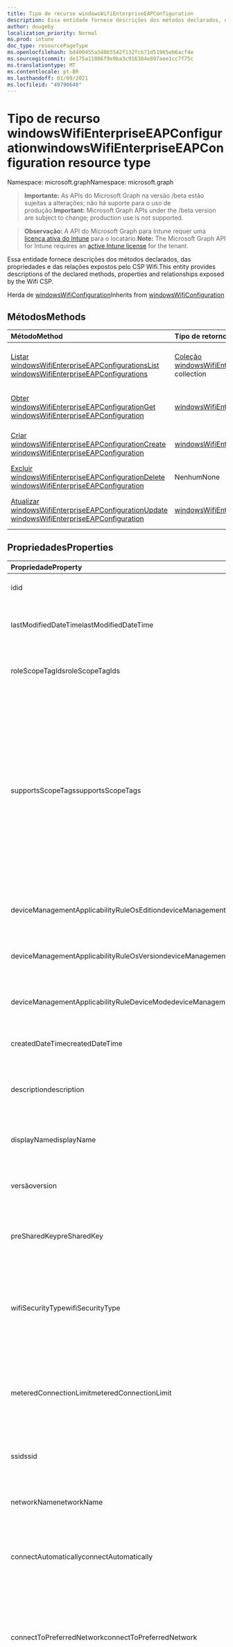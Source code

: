 ```yaml
---
title: Tipo de recurso windowsWifiEnterpriseEAPConfiguration
description: Essa entidade fornece descrições dos métodos declarados, das propriedades e das relações expostos pelo CSP Wifi.
author: dougeby
localization_priority: Normal
ms.prod: intune
doc_type: resourcePageType
ms.openlocfilehash: bd400455a340b5542f132fc671d51965eb6acf4e
ms.sourcegitcommit: de175a11806f9e9ba3c916384e897aee1cc7f75c
ms.translationtype: MT
ms.contentlocale: pt-BR
ms.lasthandoff: 01/09/2021
ms.locfileid: "49790640"
---
```

# <a name="windowswifienterpriseeapconfiguration-resource-type"></a><span data-ttu-id="dc4ca-103">Tipo de recurso windowsWifiEnterpriseEAPConfiguration</span><span class="sxs-lookup"><span data-stu-id="dc4ca-103">windowsWifiEnterpriseEAPConfiguration resource type</span></span>

<span data-ttu-id="dc4ca-104">Namespace: microsoft.graph</span><span class="sxs-lookup"><span data-stu-id="dc4ca-104">Namespace: microsoft.graph</span></span>

> <span data-ttu-id="dc4ca-105">**Importante:** As APIs do Microsoft Graph na versão /beta estão sujeitas a alterações; não há suporte para o uso de produção.</span><span class="sxs-lookup"><span data-stu-id="dc4ca-105">**Important:** Microsoft Graph APIs under the /beta version are subject to change; production use is not supported.</span></span>

> <span data-ttu-id="dc4ca-106">**Observação:** A API do Microsoft Graph para Intune requer uma [licença ativa do Intune](https://go.microsoft.com/fwlink/?linkid=839381) para o locatário.</span><span class="sxs-lookup"><span data-stu-id="dc4ca-106">**Note:** The Microsoft Graph API for Intune requires an [active Intune license](https://go.microsoft.com/fwlink/?linkid=839381) for the tenant.</span></span>

<span data-ttu-id="dc4ca-107">Essa entidade fornece descrições dos métodos declarados, das propriedades e das relações expostos pelo CSP Wifi.</span><span class="sxs-lookup"><span data-stu-id="dc4ca-107">This entity provides descriptions of the declared methods, properties and relationships exposed by the Wifi CSP.</span></span>


<span data-ttu-id="dc4ca-108">Herda de [windowsWifiConfiguration](../resources/intune-deviceconfig-windowswificonfiguration.md)</span><span class="sxs-lookup"><span data-stu-id="dc4ca-108">Inherits from [windowsWifiConfiguration](../resources/intune-deviceconfig-windowswificonfiguration.md)</span></span>

## <a name="methods"></a><span data-ttu-id="dc4ca-109">Métodos</span><span class="sxs-lookup"><span data-stu-id="dc4ca-109">Methods</span></span>
|<span data-ttu-id="dc4ca-110">Método</span><span class="sxs-lookup"><span data-stu-id="dc4ca-110">Method</span></span>|<span data-ttu-id="dc4ca-111">Tipo de retorno</span><span class="sxs-lookup"><span data-stu-id="dc4ca-111">Return Type</span></span>|<span data-ttu-id="dc4ca-112">Descrição</span><span class="sxs-lookup"><span data-stu-id="dc4ca-112">Description</span></span>|
|:---|:---|:---|
|[<span data-ttu-id="dc4ca-113">Listar windowsWifiEnterpriseEAPConfigurations</span><span class="sxs-lookup"><span data-stu-id="dc4ca-113">List windowsWifiEnterpriseEAPConfigurations</span></span>](../api/intune-deviceconfig-windowswifienterpriseeapconfiguration-list.md)|<span data-ttu-id="dc4ca-114">[Coleção windowsWifiEnterpriseEAPConfiguration](../resources/intune-deviceconfig-windowswifienterpriseeapconfiguration.md)</span><span class="sxs-lookup"><span data-stu-id="dc4ca-114">[windowsWifiEnterpriseEAPConfiguration](../resources/intune-deviceconfig-windowswifienterpriseeapconfiguration.md) collection</span></span>|<span data-ttu-id="dc4ca-115">Listar propriedades e relações dos [objetos windowsWifiEnterpriseEAPConfiguration.](../resources/intune-deviceconfig-windowswifienterpriseeapconfiguration.md)</span><span class="sxs-lookup"><span data-stu-id="dc4ca-115">List properties and relationships of the [windowsWifiEnterpriseEAPConfiguration](../resources/intune-deviceconfig-windowswifienterpriseeapconfiguration.md) objects.</span></span>|
|[<span data-ttu-id="dc4ca-116">Obter windowsWifiEnterpriseEAPConfiguration</span><span class="sxs-lookup"><span data-stu-id="dc4ca-116">Get windowsWifiEnterpriseEAPConfiguration</span></span>](../api/intune-deviceconfig-windowswifienterpriseeapconfiguration-get.md)|[<span data-ttu-id="dc4ca-117">windowsWifiEnterpriseEAPConfiguration</span><span class="sxs-lookup"><span data-stu-id="dc4ca-117">windowsWifiEnterpriseEAPConfiguration</span></span>](../resources/intune-deviceconfig-windowswifienterpriseeapconfiguration.md)|<span data-ttu-id="dc4ca-118">Leia as propriedades e as relações do [objeto windowsWifiEnterpriseEAPConfiguration.](../resources/intune-deviceconfig-windowswifienterpriseeapconfiguration.md)</span><span class="sxs-lookup"><span data-stu-id="dc4ca-118">Read properties and relationships of the [windowsWifiEnterpriseEAPConfiguration](../resources/intune-deviceconfig-windowswifienterpriseeapconfiguration.md) object.</span></span>|
|[<span data-ttu-id="dc4ca-119">Criar windowsWifiEnterpriseEAPConfiguration</span><span class="sxs-lookup"><span data-stu-id="dc4ca-119">Create windowsWifiEnterpriseEAPConfiguration</span></span>](../api/intune-deviceconfig-windowswifienterpriseeapconfiguration-create.md)|[<span data-ttu-id="dc4ca-120">windowsWifiEnterpriseEAPConfiguration</span><span class="sxs-lookup"><span data-stu-id="dc4ca-120">windowsWifiEnterpriseEAPConfiguration</span></span>](../resources/intune-deviceconfig-windowswifienterpriseeapconfiguration.md)|<span data-ttu-id="dc4ca-121">Crie um novo [objeto windowsWifiEnterpriseEAPConfiguration.](../resources/intune-deviceconfig-windowswifienterpriseeapconfiguration.md)</span><span class="sxs-lookup"><span data-stu-id="dc4ca-121">Create a new [windowsWifiEnterpriseEAPConfiguration](../resources/intune-deviceconfig-windowswifienterpriseeapconfiguration.md) object.</span></span>|
|[<span data-ttu-id="dc4ca-122">Excluir windowsWifiEnterpriseEAPConfiguration</span><span class="sxs-lookup"><span data-stu-id="dc4ca-122">Delete windowsWifiEnterpriseEAPConfiguration</span></span>](../api/intune-deviceconfig-windowswifienterpriseeapconfiguration-delete.md)|<span data-ttu-id="dc4ca-123">Nenhum</span><span class="sxs-lookup"><span data-stu-id="dc4ca-123">None</span></span>|<span data-ttu-id="dc4ca-124">Exclui [windowsWifiEnterpriseEAPConfiguration](../resources/intune-deviceconfig-windowswifienterpriseeapconfiguration.md).</span><span class="sxs-lookup"><span data-stu-id="dc4ca-124">Deletes a [windowsWifiEnterpriseEAPConfiguration](../resources/intune-deviceconfig-windowswifienterpriseeapconfiguration.md).</span></span>|
|[<span data-ttu-id="dc4ca-125">Atualizar windowsWifiEnterpriseEAPConfiguration</span><span class="sxs-lookup"><span data-stu-id="dc4ca-125">Update windowsWifiEnterpriseEAPConfiguration</span></span>](../api/intune-deviceconfig-windowswifienterpriseeapconfiguration-update.md)|[<span data-ttu-id="dc4ca-126">windowsWifiEnterpriseEAPConfiguration</span><span class="sxs-lookup"><span data-stu-id="dc4ca-126">windowsWifiEnterpriseEAPConfiguration</span></span>](../resources/intune-deviceconfig-windowswifienterpriseeapconfiguration.md)|<span data-ttu-id="dc4ca-127">Atualizar as propriedades de um [objeto windowsWifiEnterpriseEAPConfiguration.](../resources/intune-deviceconfig-windowswifienterpriseeapconfiguration.md)</span><span class="sxs-lookup"><span data-stu-id="dc4ca-127">Update the properties of a [windowsWifiEnterpriseEAPConfiguration](../resources/intune-deviceconfig-windowswifienterpriseeapconfiguration.md) object.</span></span>|

## <a name="properties"></a><span data-ttu-id="dc4ca-128">Propriedades</span><span class="sxs-lookup"><span data-stu-id="dc4ca-128">Properties</span></span>
|<span data-ttu-id="dc4ca-129">Propriedade</span><span class="sxs-lookup"><span data-stu-id="dc4ca-129">Property</span></span>|<span data-ttu-id="dc4ca-130">Tipo</span><span class="sxs-lookup"><span data-stu-id="dc4ca-130">Type</span></span>|<span data-ttu-id="dc4ca-131">Descrição</span><span class="sxs-lookup"><span data-stu-id="dc4ca-131">Description</span></span>|
|:---|:---|:---|
|<span data-ttu-id="dc4ca-132">id</span><span class="sxs-lookup"><span data-stu-id="dc4ca-132">id</span></span>|<span data-ttu-id="dc4ca-133">Cadeia de caracteres</span><span class="sxs-lookup"><span data-stu-id="dc4ca-133">String</span></span>|<span data-ttu-id="dc4ca-134">Chave da entidade.</span><span class="sxs-lookup"><span data-stu-id="dc4ca-134">Key of the entity.</span></span> <span data-ttu-id="dc4ca-135">Herdada de [deviceConfiguration](../resources/intune-shared-deviceconfiguration.md)</span><span class="sxs-lookup"><span data-stu-id="dc4ca-135">Inherited from [deviceConfiguration](../resources/intune-shared-deviceconfiguration.md)</span></span>|
|<span data-ttu-id="dc4ca-136">lastModifiedDateTime</span><span class="sxs-lookup"><span data-stu-id="dc4ca-136">lastModifiedDateTime</span></span>|<span data-ttu-id="dc4ca-137">DateTimeOffset</span><span class="sxs-lookup"><span data-stu-id="dc4ca-137">DateTimeOffset</span></span>|<span data-ttu-id="dc4ca-138">DateTime da última modificação do objeto.</span><span class="sxs-lookup"><span data-stu-id="dc4ca-138">DateTime the object was last modified.</span></span> <span data-ttu-id="dc4ca-139">Herdada de [deviceConfiguration](../resources/intune-shared-deviceconfiguration.md)</span><span class="sxs-lookup"><span data-stu-id="dc4ca-139">Inherited from [deviceConfiguration](../resources/intune-shared-deviceconfiguration.md)</span></span>|
|<span data-ttu-id="dc4ca-140">roleScopeTagIds</span><span class="sxs-lookup"><span data-stu-id="dc4ca-140">roleScopeTagIds</span></span>|<span data-ttu-id="dc4ca-141">Conjunto de cadeias de caracteres</span><span class="sxs-lookup"><span data-stu-id="dc4ca-141">String collection</span></span>|<span data-ttu-id="dc4ca-142">Lista de Marcas de Escopo para esta instância de Entidade.</span><span class="sxs-lookup"><span data-stu-id="dc4ca-142">List of Scope Tags for this Entity instance.</span></span> <span data-ttu-id="dc4ca-143">Herdada de [deviceConfiguration](../resources/intune-shared-deviceconfiguration.md)</span><span class="sxs-lookup"><span data-stu-id="dc4ca-143">Inherited from [deviceConfiguration](../resources/intune-shared-deviceconfiguration.md)</span></span>|
|<span data-ttu-id="dc4ca-144">supportsScopeTags</span><span class="sxs-lookup"><span data-stu-id="dc4ca-144">supportsScopeTags</span></span>|<span data-ttu-id="dc4ca-145">Boolean</span><span class="sxs-lookup"><span data-stu-id="dc4ca-145">Boolean</span></span>|<span data-ttu-id="dc4ca-146">Indica se a Configuração de Dispositivo subjacente dá suporte ou não à atribuição de marcas de escopo.</span><span class="sxs-lookup"><span data-stu-id="dc4ca-146">Indicates whether or not the underlying Device Configuration supports the assignment of scope tags.</span></span> <span data-ttu-id="dc4ca-147">A atribuição à propriedade ScopeTags não é permitida quando esse valor é falso e as entidades não estarão visíveis aos usuários com escopo.</span><span class="sxs-lookup"><span data-stu-id="dc4ca-147">Assigning to the ScopeTags property is not allowed when this value is false and entities will not be visible to scoped users.</span></span> <span data-ttu-id="dc4ca-148">Isso ocorre para políticas herdadas criadas no Silverlight e pode ser resolvida excluindo e recriando a política no Portal do Azure.</span><span class="sxs-lookup"><span data-stu-id="dc4ca-148">This occurs for Legacy policies created in Silverlight and can be resolved by deleting and recreating the policy in the Azure Portal.</span></span> <span data-ttu-id="dc4ca-149">Essa propriedade é somente leitura.</span><span class="sxs-lookup"><span data-stu-id="dc4ca-149">This property is read-only.</span></span> <span data-ttu-id="dc4ca-150">Herdada de [deviceConfiguration](../resources/intune-shared-deviceconfiguration.md)</span><span class="sxs-lookup"><span data-stu-id="dc4ca-150">Inherited from [deviceConfiguration](../resources/intune-shared-deviceconfiguration.md)</span></span>|
|<span data-ttu-id="dc4ca-151">deviceManagementApplicabilityRuleOsEdition</span><span class="sxs-lookup"><span data-stu-id="dc4ca-151">deviceManagementApplicabilityRuleOsEdition</span></span>|[<span data-ttu-id="dc4ca-152">deviceManagementApplicabilityRuleOsEdition</span><span class="sxs-lookup"><span data-stu-id="dc4ca-152">deviceManagementApplicabilityRuleOsEdition</span></span>](../resources/intune-deviceconfig-devicemanagementapplicabilityruleosedition.md)|<span data-ttu-id="dc4ca-153">A aplicabilidade da edição do sistema operacional para esta Política.</span><span class="sxs-lookup"><span data-stu-id="dc4ca-153">The OS edition applicability for this Policy.</span></span> <span data-ttu-id="dc4ca-154">Herdada de [deviceConfiguration](../resources/intune-shared-deviceconfiguration.md)</span><span class="sxs-lookup"><span data-stu-id="dc4ca-154">Inherited from [deviceConfiguration](../resources/intune-shared-deviceconfiguration.md)</span></span>|
|<span data-ttu-id="dc4ca-155">deviceManagementApplicabilityRuleOsVersion</span><span class="sxs-lookup"><span data-stu-id="dc4ca-155">deviceManagementApplicabilityRuleOsVersion</span></span>|[<span data-ttu-id="dc4ca-156">deviceManagementApplicabilityRuleOsVersion</span><span class="sxs-lookup"><span data-stu-id="dc4ca-156">deviceManagementApplicabilityRuleOsVersion</span></span>](../resources/intune-deviceconfig-devicemanagementapplicabilityruleosversion.md)|<span data-ttu-id="dc4ca-157">A regra de aplicabilidade da versão do sistema operacional para esta Política.</span><span class="sxs-lookup"><span data-stu-id="dc4ca-157">The OS version applicability rule for this Policy.</span></span> <span data-ttu-id="dc4ca-158">Herdada de [deviceConfiguration](../resources/intune-shared-deviceconfiguration.md)</span><span class="sxs-lookup"><span data-stu-id="dc4ca-158">Inherited from [deviceConfiguration](../resources/intune-shared-deviceconfiguration.md)</span></span>|
|<span data-ttu-id="dc4ca-159">deviceManagementApplicabilityRuleDeviceMode</span><span class="sxs-lookup"><span data-stu-id="dc4ca-159">deviceManagementApplicabilityRuleDeviceMode</span></span>|[<span data-ttu-id="dc4ca-160">deviceManagementApplicabilityRuleDeviceMode</span><span class="sxs-lookup"><span data-stu-id="dc4ca-160">deviceManagementApplicabilityRuleDeviceMode</span></span>](../resources/intune-deviceconfig-devicemanagementapplicabilityruledevicemode.md)|<span data-ttu-id="dc4ca-161">A regra de aplicabilidade do modo de dispositivo para esta política.</span><span class="sxs-lookup"><span data-stu-id="dc4ca-161">The device mode applicability rule for this Policy.</span></span> <span data-ttu-id="dc4ca-162">Herdada de [deviceConfiguration](../resources/intune-shared-deviceconfiguration.md)</span><span class="sxs-lookup"><span data-stu-id="dc4ca-162">Inherited from [deviceConfiguration](../resources/intune-shared-deviceconfiguration.md)</span></span>|
|<span data-ttu-id="dc4ca-163">createdDateTime</span><span class="sxs-lookup"><span data-stu-id="dc4ca-163">createdDateTime</span></span>|<span data-ttu-id="dc4ca-164">DateTimeOffset</span><span class="sxs-lookup"><span data-stu-id="dc4ca-164">DateTimeOffset</span></span>|<span data-ttu-id="dc4ca-165">DateTime em que o objeto foi criado.</span><span class="sxs-lookup"><span data-stu-id="dc4ca-165">DateTime the object was created.</span></span> <span data-ttu-id="dc4ca-166">Herdada de [deviceConfiguration](../resources/intune-shared-deviceconfiguration.md)</span><span class="sxs-lookup"><span data-stu-id="dc4ca-166">Inherited from [deviceConfiguration](../resources/intune-shared-deviceconfiguration.md)</span></span>|
|<span data-ttu-id="dc4ca-167">description</span><span class="sxs-lookup"><span data-stu-id="dc4ca-167">description</span></span>|<span data-ttu-id="dc4ca-168">Cadeia de caracteres</span><span class="sxs-lookup"><span data-stu-id="dc4ca-168">String</span></span>|<span data-ttu-id="dc4ca-169">O administrador forneceu a descrição da Configuração do dispositivo.</span><span class="sxs-lookup"><span data-stu-id="dc4ca-169">Admin provided description of the Device Configuration.</span></span> <span data-ttu-id="dc4ca-170">Herdada de [deviceConfiguration](../resources/intune-shared-deviceconfiguration.md)</span><span class="sxs-lookup"><span data-stu-id="dc4ca-170">Inherited from [deviceConfiguration](../resources/intune-shared-deviceconfiguration.md)</span></span>|
|<span data-ttu-id="dc4ca-171">displayName</span><span class="sxs-lookup"><span data-stu-id="dc4ca-171">displayName</span></span>|<span data-ttu-id="dc4ca-172">Cadeia de caracteres</span><span class="sxs-lookup"><span data-stu-id="dc4ca-172">String</span></span>|<span data-ttu-id="dc4ca-173">O administrador forneceu o nome da Configuração do dispositivo.</span><span class="sxs-lookup"><span data-stu-id="dc4ca-173">Admin provided name of the device configuration.</span></span> <span data-ttu-id="dc4ca-174">Herdada de [deviceConfiguration](../resources/intune-shared-deviceconfiguration.md)</span><span class="sxs-lookup"><span data-stu-id="dc4ca-174">Inherited from [deviceConfiguration](../resources/intune-shared-deviceconfiguration.md)</span></span>|
|<span data-ttu-id="dc4ca-175">versão</span><span class="sxs-lookup"><span data-stu-id="dc4ca-175">version</span></span>|<span data-ttu-id="dc4ca-176">Int32</span><span class="sxs-lookup"><span data-stu-id="dc4ca-176">Int32</span></span>|<span data-ttu-id="dc4ca-177">Versão da configuração do dispositivo.</span><span class="sxs-lookup"><span data-stu-id="dc4ca-177">Version of the device configuration.</span></span> <span data-ttu-id="dc4ca-178">Herdada de [deviceConfiguration](../resources/intune-shared-deviceconfiguration.md)</span><span class="sxs-lookup"><span data-stu-id="dc4ca-178">Inherited from [deviceConfiguration](../resources/intune-shared-deviceconfiguration.md)</span></span>|
|<span data-ttu-id="dc4ca-179">preSharedKey</span><span class="sxs-lookup"><span data-stu-id="dc4ca-179">preSharedKey</span></span>|<span data-ttu-id="dc4ca-180">Cadeia de caracteres</span><span class="sxs-lookup"><span data-stu-id="dc4ca-180">String</span></span>|<span data-ttu-id="dc4ca-181">Essa é a chave pré-compartilhada para a rede WPA Personal Wi-Fi rede.</span><span class="sxs-lookup"><span data-stu-id="dc4ca-181">This is the pre-shared key for WPA Personal Wi-Fi network.</span></span> <span data-ttu-id="dc4ca-182">Herdado [de windowsWifiConfiguration](../resources/intune-deviceconfig-windowswificonfiguration.md)</span><span class="sxs-lookup"><span data-stu-id="dc4ca-182">Inherited from [windowsWifiConfiguration](../resources/intune-deviceconfig-windowswificonfiguration.md)</span></span>|
|<span data-ttu-id="dc4ca-183">wifiSecurityType</span><span class="sxs-lookup"><span data-stu-id="dc4ca-183">wifiSecurityType</span></span>|[<span data-ttu-id="dc4ca-184">wiFiSecurityType</span><span class="sxs-lookup"><span data-stu-id="dc4ca-184">wiFiSecurityType</span></span>](../resources/intune-deviceconfig-wifisecuritytype.md)|<span data-ttu-id="dc4ca-185">Especifique o Tipo de Segurança Wifi.</span><span class="sxs-lookup"><span data-stu-id="dc4ca-185">Specify the Wifi Security Type.</span></span> <span data-ttu-id="dc4ca-186">Herdado [de windowsWifiConfiguration](../resources/intune-deviceconfig-windowswificonfiguration.md).</span><span class="sxs-lookup"><span data-stu-id="dc4ca-186">Inherited from [windowsWifiConfiguration](../resources/intune-deviceconfig-windowswificonfiguration.md).</span></span> <span data-ttu-id="dc4ca-187">Os possíveis valores são: `open`, `wpaPersonal`, `wpaEnterprise`, `wep`, `wpa2Personal`, `wpa2Enterprise`.</span><span class="sxs-lookup"><span data-stu-id="dc4ca-187">Possible values are: `open`, `wpaPersonal`, `wpaEnterprise`, `wep`, `wpa2Personal`, `wpa2Enterprise`.</span></span>|
|<span data-ttu-id="dc4ca-188">meteredConnectionLimit</span><span class="sxs-lookup"><span data-stu-id="dc4ca-188">meteredConnectionLimit</span></span>|[<span data-ttu-id="dc4ca-189">meteredConnectionLimitType</span><span class="sxs-lookup"><span data-stu-id="dc4ca-189">meteredConnectionLimitType</span></span>](../resources/intune-deviceconfig-meteredconnectionlimittype.md)|<span data-ttu-id="dc4ca-190">Especifique o tipo de limite de conexão limitado para a conexão wi-fi.</span><span class="sxs-lookup"><span data-stu-id="dc4ca-190">Specify the metered connection limit type for the wifi connection.</span></span> <span data-ttu-id="dc4ca-191">Herdado [de windowsWifiConfiguration](../resources/intune-deviceconfig-windowswificonfiguration.md).</span><span class="sxs-lookup"><span data-stu-id="dc4ca-191">Inherited from [windowsWifiConfiguration](../resources/intune-deviceconfig-windowswificonfiguration.md).</span></span> <span data-ttu-id="dc4ca-192">Os valores possíveis são: `unrestricted`, `fixed`, `variable`.</span><span class="sxs-lookup"><span data-stu-id="dc4ca-192">Possible values are: `unrestricted`, `fixed`, `variable`.</span></span>|
|<span data-ttu-id="dc4ca-193">ssid</span><span class="sxs-lookup"><span data-stu-id="dc4ca-193">ssid</span></span>|<span data-ttu-id="dc4ca-194">Cadeia de caracteres</span><span class="sxs-lookup"><span data-stu-id="dc4ca-194">String</span></span>|<span data-ttu-id="dc4ca-195">Especifique o SSID da conexão wi-fi.</span><span class="sxs-lookup"><span data-stu-id="dc4ca-195">Specify the SSID of the wifi connection.</span></span> <span data-ttu-id="dc4ca-196">Herdado [de windowsWifiConfiguration](../resources/intune-deviceconfig-windowswificonfiguration.md)</span><span class="sxs-lookup"><span data-stu-id="dc4ca-196">Inherited from [windowsWifiConfiguration](../resources/intune-deviceconfig-windowswificonfiguration.md)</span></span>|
|<span data-ttu-id="dc4ca-197">networkName</span><span class="sxs-lookup"><span data-stu-id="dc4ca-197">networkName</span></span>|<span data-ttu-id="dc4ca-198">Cadeia de caracteres</span><span class="sxs-lookup"><span data-stu-id="dc4ca-198">String</span></span>|<span data-ttu-id="dc4ca-199">Especifique o nome da configuração de rede.</span><span class="sxs-lookup"><span data-stu-id="dc4ca-199">Specify the network configuration name.</span></span> <span data-ttu-id="dc4ca-200">Herdado [de windowsWifiConfiguration](../resources/intune-deviceconfig-windowswificonfiguration.md)</span><span class="sxs-lookup"><span data-stu-id="dc4ca-200">Inherited from [windowsWifiConfiguration](../resources/intune-deviceconfig-windowswificonfiguration.md)</span></span>|
|<span data-ttu-id="dc4ca-201">connectAutomatically</span><span class="sxs-lookup"><span data-stu-id="dc4ca-201">connectAutomatically</span></span>|<span data-ttu-id="dc4ca-202">Boolean</span><span class="sxs-lookup"><span data-stu-id="dc4ca-202">Boolean</span></span>|<span data-ttu-id="dc4ca-203">Especifique se a conexão wi-fi deve se conectar automaticamente quando estiver dentro do intervalo.</span><span class="sxs-lookup"><span data-stu-id="dc4ca-203">Specify whether the wifi connection should connect automatically when in range.</span></span> <span data-ttu-id="dc4ca-204">Herdado [de windowsWifiConfiguration](../resources/intune-deviceconfig-windowswificonfiguration.md)</span><span class="sxs-lookup"><span data-stu-id="dc4ca-204">Inherited from [windowsWifiConfiguration](../resources/intune-deviceconfig-windowswificonfiguration.md)</span></span>|
|<span data-ttu-id="dc4ca-205">connectToPreferredNetwork</span><span class="sxs-lookup"><span data-stu-id="dc4ca-205">connectToPreferredNetwork</span></span>|<span data-ttu-id="dc4ca-206">Boolean</span><span class="sxs-lookup"><span data-stu-id="dc4ca-206">Boolean</span></span>|<span data-ttu-id="dc4ca-207">Especifique se a conexão wi-fi deve se conectar a redes mais preferenciais quando já estiver conectada a esta.</span><span class="sxs-lookup"><span data-stu-id="dc4ca-207">Specify whether the wifi connection should connect to more preferred networks when already connected to this one.</span></span>  <span data-ttu-id="dc4ca-208">Requer ConnectAutomatically para ser true.</span><span class="sxs-lookup"><span data-stu-id="dc4ca-208">Requires ConnectAutomatically to be true.</span></span> <span data-ttu-id="dc4ca-209">Herdado [de windowsWifiConfiguration](../resources/intune-deviceconfig-windowswificonfiguration.md)</span><span class="sxs-lookup"><span data-stu-id="dc4ca-209">Inherited from [windowsWifiConfiguration](../resources/intune-deviceconfig-windowswificonfiguration.md)</span></span>|
|<span data-ttu-id="dc4ca-210">connectWhenNetworkNameIsHidden</span><span class="sxs-lookup"><span data-stu-id="dc4ca-210">connectWhenNetworkNameIsHidden</span></span>|<span data-ttu-id="dc4ca-211">Boolean</span><span class="sxs-lookup"><span data-stu-id="dc4ca-211">Boolean</span></span>|<span data-ttu-id="dc4ca-212">Especifique se a conexão wi-fi deve se conectar automaticamente, mesmo quando o SSID não estiver sendo transmitido.</span><span class="sxs-lookup"><span data-stu-id="dc4ca-212">Specify whether the wifi connection should connect automatically even when the SSID is not broadcasting.</span></span> <span data-ttu-id="dc4ca-213">Herdado [de windowsWifiConfiguration](../resources/intune-deviceconfig-windowswificonfiguration.md)</span><span class="sxs-lookup"><span data-stu-id="dc4ca-213">Inherited from [windowsWifiConfiguration](../resources/intune-deviceconfig-windowswificonfiguration.md)</span></span>|
|<span data-ttu-id="dc4ca-214">proxySetting</span><span class="sxs-lookup"><span data-stu-id="dc4ca-214">proxySetting</span></span>|[<span data-ttu-id="dc4ca-215">wiFiProxySetting</span><span class="sxs-lookup"><span data-stu-id="dc4ca-215">wiFiProxySetting</span></span>](../resources/intune-deviceconfig-wifiproxysetting.md)|<span data-ttu-id="dc4ca-216">Especifique a configuração de proxy Wi-Fi Herdado de [windowsWifiConfiguration](../resources/intune-deviceconfig-windowswificonfiguration.md).</span><span class="sxs-lookup"><span data-stu-id="dc4ca-216">Specify the proxy setting for Wi-Fi configuration Inherited from [windowsWifiConfiguration](../resources/intune-deviceconfig-windowswificonfiguration.md).</span></span> <span data-ttu-id="dc4ca-217">Os valores possíveis são: `none`, `manual`, `automatic`.</span><span class="sxs-lookup"><span data-stu-id="dc4ca-217">Possible values are: `none`, `manual`, `automatic`.</span></span>|
|<span data-ttu-id="dc4ca-218">proxyManualAddress</span><span class="sxs-lookup"><span data-stu-id="dc4ca-218">proxyManualAddress</span></span>|<span data-ttu-id="dc4ca-219">Cadeia de caracteres</span><span class="sxs-lookup"><span data-stu-id="dc4ca-219">String</span></span>|<span data-ttu-id="dc4ca-220">Especifique o endereço IP do servidor proxy.</span><span class="sxs-lookup"><span data-stu-id="dc4ca-220">Specify the IP address for the proxy server.</span></span> <span data-ttu-id="dc4ca-221">Herdado [de windowsWifiConfiguration](../resources/intune-deviceconfig-windowswificonfiguration.md)</span><span class="sxs-lookup"><span data-stu-id="dc4ca-221">Inherited from [windowsWifiConfiguration](../resources/intune-deviceconfig-windowswificonfiguration.md)</span></span>|
|<span data-ttu-id="dc4ca-222">proxyManualPort</span><span class="sxs-lookup"><span data-stu-id="dc4ca-222">proxyManualPort</span></span>|<span data-ttu-id="dc4ca-223">Int32</span><span class="sxs-lookup"><span data-stu-id="dc4ca-223">Int32</span></span>|<span data-ttu-id="dc4ca-224">Especifique a porta para o servidor proxy.</span><span class="sxs-lookup"><span data-stu-id="dc4ca-224">Specify the port for the proxy server.</span></span> <span data-ttu-id="dc4ca-225">Herdado [de windowsWifiConfiguration](../resources/intune-deviceconfig-windowswificonfiguration.md)</span><span class="sxs-lookup"><span data-stu-id="dc4ca-225">Inherited from [windowsWifiConfiguration](../resources/intune-deviceconfig-windowswificonfiguration.md)</span></span>|
|<span data-ttu-id="dc4ca-226">proxyAutomaticConfigurationUrl</span><span class="sxs-lookup"><span data-stu-id="dc4ca-226">proxyAutomaticConfigurationUrl</span></span>|<span data-ttu-id="dc4ca-227">Cadeia de caracteres</span><span class="sxs-lookup"><span data-stu-id="dc4ca-227">String</span></span>|<span data-ttu-id="dc4ca-228">Especifique a URL para o script de configuração do servidor proxy.</span><span class="sxs-lookup"><span data-stu-id="dc4ca-228">Specify the URL for the proxy server configuration script.</span></span> <span data-ttu-id="dc4ca-229">Herdado [de windowsWifiConfiguration](../resources/intune-deviceconfig-windowswificonfiguration.md)</span><span class="sxs-lookup"><span data-stu-id="dc4ca-229">Inherited from [windowsWifiConfiguration](../resources/intune-deviceconfig-windowswificonfiguration.md)</span></span>|
|<span data-ttu-id="dc4ca-230">forceFIPSCompliance</span><span class="sxs-lookup"><span data-stu-id="dc4ca-230">forceFIPSCompliance</span></span>|<span data-ttu-id="dc4ca-231">Boolean</span><span class="sxs-lookup"><span data-stu-id="dc4ca-231">Boolean</span></span>|<span data-ttu-id="dc4ca-232">Especifica se é necessário forçar a conformidade FIPS.</span><span class="sxs-lookup"><span data-stu-id="dc4ca-232">Specify whether to force FIPS compliance.</span></span> <span data-ttu-id="dc4ca-233">Herdado [de windowsWifiConfiguration](../resources/intune-deviceconfig-windowswificonfiguration.md)</span><span class="sxs-lookup"><span data-stu-id="dc4ca-233">Inherited from [windowsWifiConfiguration](../resources/intune-deviceconfig-windowswificonfiguration.md)</span></span>|
|<span data-ttu-id="dc4ca-234">networkSingleSignOn</span><span class="sxs-lookup"><span data-stu-id="dc4ca-234">networkSingleSignOn</span></span>|[<span data-ttu-id="dc4ca-235">networkSingleSignOnType</span><span class="sxs-lookup"><span data-stu-id="dc4ca-235">networkSingleSignOnType</span></span>](../resources/intune-deviceconfig-networksinglesignontype.md)|<span data-ttu-id="dc4ca-236">Especifique o tipo de sinal único de rede.</span><span class="sxs-lookup"><span data-stu-id="dc4ca-236">Specify the network single sign on type.</span></span> <span data-ttu-id="dc4ca-237">Os valores possíveis são: `disabled`, `prelogon`, `postlogon`.</span><span class="sxs-lookup"><span data-stu-id="dc4ca-237">Possible values are: `disabled`, `prelogon`, `postlogon`.</span></span>|
|<span data-ttu-id="dc4ca-238">maximumAuthenticationTimeoutInSeconds</span><span class="sxs-lookup"><span data-stu-id="dc4ca-238">maximumAuthenticationTimeoutInSeconds</span></span>|<span data-ttu-id="dc4ca-239">Int32</span><span class="sxs-lookup"><span data-stu-id="dc4ca-239">Int32</span></span>|<span data-ttu-id="dc4ca-240">Especifique o tempo limite máximo de autenticação (em segundos).</span><span class="sxs-lookup"><span data-stu-id="dc4ca-240">Specify maximum authentication timeout (in seconds).</span></span>  <span data-ttu-id="dc4ca-241">Intervalo válido: 1 a 120</span><span class="sxs-lookup"><span data-stu-id="dc4ca-241">Valid range: 1-120</span></span>|
|<span data-ttu-id="dc4ca-242">userBasedVirtualLan</span><span class="sxs-lookup"><span data-stu-id="dc4ca-242">userBasedVirtualLan</span></span>|<span data-ttu-id="dc4ca-243">Boolean</span><span class="sxs-lookup"><span data-stu-id="dc4ca-243">Boolean</span></span>|<span data-ttu-id="dc4ca-244">Especifica se deve alterar a LAN virtual usada pelo dispositivo com base nas credenciais do usuário.</span><span class="sxs-lookup"><span data-stu-id="dc4ca-244">Specifiy whether to change the virtual LAN used by the device based on the user’s credentials.</span></span> <span data-ttu-id="dc4ca-245">Não pode ser usado quando NetworkSingleSignOnType está definida como Desabilitada.</span><span class="sxs-lookup"><span data-stu-id="dc4ca-245">Cannot be used when NetworkSingleSignOnType is set to Disabled.</span></span>|
|<span data-ttu-id="dc4ca-246">promptForAdditionalAuthenticationCredentials</span><span class="sxs-lookup"><span data-stu-id="dc4ca-246">promptForAdditionalAuthenticationCredentials</span></span>|<span data-ttu-id="dc4ca-247">Boolean</span><span class="sxs-lookup"><span data-stu-id="dc4ca-247">Boolean</span></span>|<span data-ttu-id="dc4ca-248">Especifique se a conexão wi-fi deve solicitar credenciais de autenticação adicionais.</span><span class="sxs-lookup"><span data-stu-id="dc4ca-248">Specify whether the wifi connection should prompt for additional authentication credentials.</span></span>|
|<span data-ttu-id="dc4ca-249">enablePairwiseMasterKeyCaching</span><span class="sxs-lookup"><span data-stu-id="dc4ca-249">enablePairwiseMasterKeyCaching</span></span>|<span data-ttu-id="dc4ca-250">Boolean</span><span class="sxs-lookup"><span data-stu-id="dc4ca-250">Boolean</span></span>|<span data-ttu-id="dc4ca-251">Especifique se a conexão wi-fi deve habilitar o cache de chaves mestras pares.</span><span class="sxs-lookup"><span data-stu-id="dc4ca-251">Specify whether the wifi connection should enable pairwise master key caching.</span></span>|
|<span data-ttu-id="dc4ca-252">maximumPairwiseMasterKeyCacheTimeInMinutes</span><span class="sxs-lookup"><span data-stu-id="dc4ca-252">maximumPairwiseMasterKeyCacheTimeInMinutes</span></span>|<span data-ttu-id="dc4ca-253">Int32</span><span class="sxs-lookup"><span data-stu-id="dc4ca-253">Int32</span></span>|<span data-ttu-id="dc4ca-254">Especifique o tempo máximo de cache da chave mestra em pares (em minutos).</span><span class="sxs-lookup"><span data-stu-id="dc4ca-254">Specify maximum pairwise master key cache time (in minutes).</span></span>  <span data-ttu-id="dc4ca-255">Intervalo válido: 5-1440</span><span class="sxs-lookup"><span data-stu-id="dc4ca-255">Valid range: 5-1440</span></span>|
|<span data-ttu-id="dc4ca-256">maximumNumberOfPairwiseMasterKeysInCache</span><span class="sxs-lookup"><span data-stu-id="dc4ca-256">maximumNumberOfPairwiseMasterKeysInCache</span></span>|<span data-ttu-id="dc4ca-257">Int32</span><span class="sxs-lookup"><span data-stu-id="dc4ca-257">Int32</span></span>|<span data-ttu-id="dc4ca-258">Especifique o número máximo de chaves mestras pares em cache.</span><span class="sxs-lookup"><span data-stu-id="dc4ca-258">Specify maximum number of pairwise master keys in cache.</span></span>  <span data-ttu-id="dc4ca-259">Intervalo válido: 1 a 255</span><span class="sxs-lookup"><span data-stu-id="dc4ca-259">Valid range: 1-255</span></span>|
|<span data-ttu-id="dc4ca-260">enablePreAuthentication</span><span class="sxs-lookup"><span data-stu-id="dc4ca-260">enablePreAuthentication</span></span>|<span data-ttu-id="dc4ca-261">Boolean</span><span class="sxs-lookup"><span data-stu-id="dc4ca-261">Boolean</span></span>|<span data-ttu-id="dc4ca-262">Especifica se a pré-autenticação deve ser habilitada.</span><span class="sxs-lookup"><span data-stu-id="dc4ca-262">Specify whether pre-authentication should be enabled.</span></span>|
|<span data-ttu-id="dc4ca-263">maximumPreAuthenticationAttempts</span><span class="sxs-lookup"><span data-stu-id="dc4ca-263">maximumPreAuthenticationAttempts</span></span>|<span data-ttu-id="dc4ca-264">Int32</span><span class="sxs-lookup"><span data-stu-id="dc4ca-264">Int32</span></span>|<span data-ttu-id="dc4ca-265">Especifique o máximo de tentativas de pré-autenticação.</span><span class="sxs-lookup"><span data-stu-id="dc4ca-265">Specify maximum pre-authentication attempts.</span></span>  <span data-ttu-id="dc4ca-266">Intervalo válido: 1 a 16</span><span class="sxs-lookup"><span data-stu-id="dc4ca-266">Valid range: 1-16</span></span>|
|<span data-ttu-id="dc4ca-267">eapType</span><span class="sxs-lookup"><span data-stu-id="dc4ca-267">eapType</span></span>|[<span data-ttu-id="dc4ca-268">eapType</span><span class="sxs-lookup"><span data-stu-id="dc4ca-268">eapType</span></span>](../resources/intune-deviceconfig-eaptype.md)|<span data-ttu-id="dc4ca-269">Protocolo de autenticação extensível (EAP).</span><span class="sxs-lookup"><span data-stu-id="dc4ca-269">Extensible Authentication Protocol (EAP).</span></span> <span data-ttu-id="dc4ca-270">Indica o tipo de protocolo EAP definido no ponto Wi-Fi (roteador).</span><span class="sxs-lookup"><span data-stu-id="dc4ca-270">Indicates the type of EAP protocol set on the Wi-Fi endpoint (router).</span></span> <span data-ttu-id="dc4ca-271">Os possíveis valores são: `eapTls`, `leap`, `eapSim`, `eapTtls`, `peap`, `eapFast`.</span><span class="sxs-lookup"><span data-stu-id="dc4ca-271">Possible values are: `eapTls`, `leap`, `eapSim`, `eapTtls`, `peap`, `eapFast`.</span></span>|
|<span data-ttu-id="dc4ca-272">trustedServerCertificateNames</span><span class="sxs-lookup"><span data-stu-id="dc4ca-272">trustedServerCertificateNames</span></span>|<span data-ttu-id="dc4ca-273">Conjunto de cadeias de caracteres</span><span class="sxs-lookup"><span data-stu-id="dc4ca-273">String collection</span></span>|<span data-ttu-id="dc4ca-274">Especifique nomes de certificados de servidor confiáveis.</span><span class="sxs-lookup"><span data-stu-id="dc4ca-274">Specify trusted server certificate names.</span></span>|
|<span data-ttu-id="dc4ca-275">authenticationMethod</span><span class="sxs-lookup"><span data-stu-id="dc4ca-275">authenticationMethod</span></span>|[<span data-ttu-id="dc4ca-276">wiFiAuthenticationMethod</span><span class="sxs-lookup"><span data-stu-id="dc4ca-276">wiFiAuthenticationMethod</span></span>](../resources/intune-deviceconfig-wifiauthenticationmethod.md)|<span data-ttu-id="dc4ca-277">Especifique o método de autenticação.</span><span class="sxs-lookup"><span data-stu-id="dc4ca-277">Specify the authentication method.</span></span> <span data-ttu-id="dc4ca-278">Os valores possíveis são: `certificate`, `usernameAndPassword`, `derivedCredential`.</span><span class="sxs-lookup"><span data-stu-id="dc4ca-278">Possible values are: `certificate`, `usernameAndPassword`, `derivedCredential`.</span></span>|
|<span data-ttu-id="dc4ca-279">innerAuthenticationProtocolForEAPTTLS</span><span class="sxs-lookup"><span data-stu-id="dc4ca-279">innerAuthenticationProtocolForEAPTTLS</span></span>|[<span data-ttu-id="dc4ca-280">nonEapAuthenticationMethodForEapTtlsType</span><span class="sxs-lookup"><span data-stu-id="dc4ca-280">nonEapAuthenticationMethodForEapTtlsType</span></span>](../resources/intune-deviceconfig-noneapauthenticationmethodforeapttlstype.md)|<span data-ttu-id="dc4ca-281">Especifique o protocolo de autenticação interna para TTLS EAP.</span><span class="sxs-lookup"><span data-stu-id="dc4ca-281">Specify inner authentication protocol for EAP TTLS.</span></span> <span data-ttu-id="dc4ca-282">Os valores possíveis são: `unencryptedPassword`, `challengeHandshakeAuthenticationProtocol`, `microsoftChap`, `microsoftChapVersionTwo`.</span><span class="sxs-lookup"><span data-stu-id="dc4ca-282">Possible values are: `unencryptedPassword`, `challengeHandshakeAuthenticationProtocol`, `microsoftChap`, `microsoftChapVersionTwo`.</span></span>|
|<span data-ttu-id="dc4ca-283">outerIdentityPrivacyTemporaryValue</span><span class="sxs-lookup"><span data-stu-id="dc4ca-283">outerIdentityPrivacyTemporaryValue</span></span>|<span data-ttu-id="dc4ca-284">Cadeia de caracteres</span><span class="sxs-lookup"><span data-stu-id="dc4ca-284">String</span></span>|<span data-ttu-id="dc4ca-285">Especifique a cadeia de caracteres para substituir nomes de usuário para privacidade ao usar TTLS EAP ou PEAP.</span><span class="sxs-lookup"><span data-stu-id="dc4ca-285">Specify the string to replace usernames for privacy when using EAP TTLS or PEAP.</span></span>|
|<span data-ttu-id="dc4ca-286">requireCryptographicBinding</span><span class="sxs-lookup"><span data-stu-id="dc4ca-286">requireCryptographicBinding</span></span>|<span data-ttu-id="dc4ca-287">Boolean</span><span class="sxs-lookup"><span data-stu-id="dc4ca-287">Boolean</span></span>|<span data-ttu-id="dc4ca-288">Especifica se a associação criptográfica deve ser habilitada quando o tipo EAP for selecionado como PEAP.</span><span class="sxs-lookup"><span data-stu-id="dc4ca-288">Specify whether to enable cryptographic binding when EAP type is selected as PEAP.</span></span>|
|<span data-ttu-id="dc4ca-289">performServerValidation</span><span class="sxs-lookup"><span data-stu-id="dc4ca-289">performServerValidation</span></span>|<span data-ttu-id="dc4ca-290">Boolean</span><span class="sxs-lookup"><span data-stu-id="dc4ca-290">Boolean</span></span>|<span data-ttu-id="dc4ca-291">Especifique se a verificação da identidade do servidor será habilitada validando o certificado quando o tipo EAP for selecionado como PEAP.</span><span class="sxs-lookup"><span data-stu-id="dc4ca-291">Specify whether to enable verification of server's identity by validating the certificate when EAP type is selected as PEAP.</span></span>|
|<span data-ttu-id="dc4ca-292">disableUserPromptForServerValidation</span><span class="sxs-lookup"><span data-stu-id="dc4ca-292">disableUserPromptForServerValidation</span></span>|<span data-ttu-id="dc4ca-293">Boolean</span><span class="sxs-lookup"><span data-stu-id="dc4ca-293">Boolean</span></span>|<span data-ttu-id="dc4ca-294">Especifique se deve impedir que o usuário seja solicitado a autorizar novos servidores para autoridades de certificação confiáveis quando o tipo EAP for selecionado como PEAP.</span><span class="sxs-lookup"><span data-stu-id="dc4ca-294">Specify whether to prevent the user from being prompted to authorize new servers for trusted certification authorities when EAP type is selected as PEAP.</span></span>|
|<span data-ttu-id="dc4ca-295">authenticationPeriodInSeconds</span><span class="sxs-lookup"><span data-stu-id="dc4ca-295">authenticationPeriodInSeconds</span></span>|<span data-ttu-id="dc4ca-296">Int32</span><span class="sxs-lookup"><span data-stu-id="dc4ca-296">Int32</span></span>|<span data-ttu-id="dc4ca-297">Especifique o número de segundos para que o cliente aguarde após uma tentativa de autenticação antes de falhar.</span><span class="sxs-lookup"><span data-stu-id="dc4ca-297">Specify the number of seconds for the client to wait after an authentication attempt before failing.</span></span> <span data-ttu-id="dc4ca-298">Intervalo válido de 1 a 3600.</span><span class="sxs-lookup"><span data-stu-id="dc4ca-298">Valid range 1-3600.</span></span>|
|<span data-ttu-id="dc4ca-299">authenticationRetryDelayPeriodInSeconds</span><span class="sxs-lookup"><span data-stu-id="dc4ca-299">authenticationRetryDelayPeriodInSeconds</span></span>|<span data-ttu-id="dc4ca-300">Int32</span><span class="sxs-lookup"><span data-stu-id="dc4ca-300">Int32</span></span>|<span data-ttu-id="dc4ca-301">Especifique o número de segundos entre uma autenticação com falha e a próxima tentativa de autenticação.</span><span class="sxs-lookup"><span data-stu-id="dc4ca-301">Specify the number of seconds between a failed authentication and the next authentication attempt.</span></span> <span data-ttu-id="dc4ca-302">Intervalo válido de 1 a 3600.</span><span class="sxs-lookup"><span data-stu-id="dc4ca-302">Valid range 1-3600.</span></span>|
|<span data-ttu-id="dc4ca-303">eapolStartPeriodInSeconds</span><span class="sxs-lookup"><span data-stu-id="dc4ca-303">eapolStartPeriodInSeconds</span></span>|<span data-ttu-id="dc4ca-304">Int32</span><span class="sxs-lookup"><span data-stu-id="dc4ca-304">Int32</span></span>|<span data-ttu-id="dc4ca-305">Especifique o número de segundos de espera antes de enviar uma mensagem de início EAPOL (Extensible Authentication Protocol over LAN).</span><span class="sxs-lookup"><span data-stu-id="dc4ca-305">Specify the number of seconds to wait before sending an EAPOL (Extensible Authentication Protocol over LAN) Start message.</span></span> <span data-ttu-id="dc4ca-306">Intervalo válido de 1 a 3600.</span><span class="sxs-lookup"><span data-stu-id="dc4ca-306">Valid range 1-3600.</span></span>|
|<span data-ttu-id="dc4ca-307">maximumEAPOLStartMessages</span><span class="sxs-lookup"><span data-stu-id="dc4ca-307">maximumEAPOLStartMessages</span></span>|<span data-ttu-id="dc4ca-308">Int32</span><span class="sxs-lookup"><span data-stu-id="dc4ca-308">Int32</span></span>|<span data-ttu-id="dc4ca-309">Especifica o número máximo de mensagens de início EAPOL (Extensible Authentication Protocol over LAN) a serem enviadas antes da falha de retorno.</span><span class="sxs-lookup"><span data-stu-id="dc4ca-309">Specifiy the maximum number of EAPOL (Extensible Authentication Protocol over LAN) Start messages to be sent before returning failure.</span></span> <span data-ttu-id="dc4ca-310">Intervalo válido de 1 a 100.</span><span class="sxs-lookup"><span data-stu-id="dc4ca-310">Valid range 1-100.</span></span>|
|<span data-ttu-id="dc4ca-311">maximumAuthenticationFailures</span><span class="sxs-lookup"><span data-stu-id="dc4ca-311">maximumAuthenticationFailures</span></span>|<span data-ttu-id="dc4ca-312">Int32</span><span class="sxs-lookup"><span data-stu-id="dc4ca-312">Int32</span></span>|<span data-ttu-id="dc4ca-313">Especifique o máximo de falhas de autenticação permitidas para um conjunto de credenciais.</span><span class="sxs-lookup"><span data-stu-id="dc4ca-313">Specify the maximum authentication failures allowed for a set of credentials.</span></span> <span data-ttu-id="dc4ca-314">Intervalo válido de 1 a 100.</span><span class="sxs-lookup"><span data-stu-id="dc4ca-314">Valid range 1-100.</span></span>|
|<span data-ttu-id="dc4ca-315">cacheCredentials</span><span class="sxs-lookup"><span data-stu-id="dc4ca-315">cacheCredentials</span></span>|<span data-ttu-id="dc4ca-316">Boolean</span><span class="sxs-lookup"><span data-stu-id="dc4ca-316">Boolean</span></span>|<span data-ttu-id="dc4ca-317">Especifique se as credenciais do usuário devem ser armazenadas em cache no dispositivo para que os usuários não precisem continuar inserindo-as sempre que se conectarem.</span><span class="sxs-lookup"><span data-stu-id="dc4ca-317">Specify whether to cache user credentials on the device so that users don’t need to keep entering them each time they connect.</span></span>|
|<span data-ttu-id="dc4ca-318">authenticationType</span><span class="sxs-lookup"><span data-stu-id="dc4ca-318">authenticationType</span></span>|[<span data-ttu-id="dc4ca-319">wifiAuthenticationType</span><span class="sxs-lookup"><span data-stu-id="dc4ca-319">wifiAuthenticationType</span></span>](../resources/intune-deviceconfig-wifiauthenticationtype.md)|<span data-ttu-id="dc4ca-320">Especifique se o usuário, o dispositivo ou a autenticação de convidado devem ser autenticados (nenhum).</span><span class="sxs-lookup"><span data-stu-id="dc4ca-320">Specify whether to authenticate the user, the device, either, or to use guest authentication (none).</span></span> <span data-ttu-id="dc4ca-321">Se você estiver usando autenticação de certificado, certifique-se de que o tipo de certificado corresponde ao tipo de autenticação.</span><span class="sxs-lookup"><span data-stu-id="dc4ca-321">If you’re using certificate authentication, make sure the certificate type matches the authentication type.</span></span> <span data-ttu-id="dc4ca-322">Os valores possíveis são: `none`, `user`, `machine`, `machineOrUser`, `guest`.</span><span class="sxs-lookup"><span data-stu-id="dc4ca-322">Possible values are: `none`, `user`, `machine`, `machineOrUser`, `guest`.</span></span>|

## <a name="relationships"></a><span data-ttu-id="dc4ca-323">Relações</span><span class="sxs-lookup"><span data-stu-id="dc4ca-323">Relationships</span></span>
|<span data-ttu-id="dc4ca-324">Relação</span><span class="sxs-lookup"><span data-stu-id="dc4ca-324">Relationship</span></span>|<span data-ttu-id="dc4ca-325">Tipo</span><span class="sxs-lookup"><span data-stu-id="dc4ca-325">Type</span></span>|<span data-ttu-id="dc4ca-326">Descrição</span><span class="sxs-lookup"><span data-stu-id="dc4ca-326">Description</span></span>|
|:---|:---|:---|
|<span data-ttu-id="dc4ca-327">groupAssignments</span><span class="sxs-lookup"><span data-stu-id="dc4ca-327">groupAssignments</span></span>|<span data-ttu-id="dc4ca-328">[Coleção deviceConfigurationGroupAssignment](../resources/intune-deviceconfig-deviceconfigurationgroupassignment.md)</span><span class="sxs-lookup"><span data-stu-id="dc4ca-328">[deviceConfigurationGroupAssignment](../resources/intune-deviceconfig-deviceconfigurationgroupassignment.md) collection</span></span>|<span data-ttu-id="dc4ca-329">A lista de atribuições de grupo para o perfil de configuração do dispositivo.</span><span class="sxs-lookup"><span data-stu-id="dc4ca-329">The list of group assignments for the device configuration profile.</span></span> <span data-ttu-id="dc4ca-330">Herdada de [deviceConfiguration](../resources/intune-shared-deviceconfiguration.md)</span><span class="sxs-lookup"><span data-stu-id="dc4ca-330">Inherited from [deviceConfiguration](../resources/intune-shared-deviceconfiguration.md)</span></span>|
|<span data-ttu-id="dc4ca-331">assignments</span><span class="sxs-lookup"><span data-stu-id="dc4ca-331">assignments</span></span>|<span data-ttu-id="dc4ca-332">Coleção [deviceConfigurationAssignment](../resources/intune-deviceconfig-deviceconfigurationassignment.md)</span><span class="sxs-lookup"><span data-stu-id="dc4ca-332">[deviceConfigurationAssignment](../resources/intune-deviceconfig-deviceconfigurationassignment.md) collection</span></span>|<span data-ttu-id="dc4ca-333">A lista de atribuições para o perfil de configuração do dispositivo.</span><span class="sxs-lookup"><span data-stu-id="dc4ca-333">The list of assignments for the device configuration profile.</span></span> <span data-ttu-id="dc4ca-334">Herdada de [deviceConfiguration](../resources/intune-shared-deviceconfiguration.md)</span><span class="sxs-lookup"><span data-stu-id="dc4ca-334">Inherited from [deviceConfiguration](../resources/intune-shared-deviceconfiguration.md)</span></span>|
|<span data-ttu-id="dc4ca-335">deviceStatuses</span><span class="sxs-lookup"><span data-stu-id="dc4ca-335">deviceStatuses</span></span>|<span data-ttu-id="dc4ca-336">Coleção [deviceConfigurationDeviceStatus](../resources/intune-deviceconfig-deviceconfigurationdevicestatus.md)</span><span class="sxs-lookup"><span data-stu-id="dc4ca-336">[deviceConfigurationDeviceStatus](../resources/intune-deviceconfig-deviceconfigurationdevicestatus.md) collection</span></span>|<span data-ttu-id="dc4ca-337">Status da instalação da configuração de dispositivo por dispositivo.</span><span class="sxs-lookup"><span data-stu-id="dc4ca-337">Device configuration installation status by device.</span></span> <span data-ttu-id="dc4ca-338">Herdada de [deviceConfiguration](../resources/intune-shared-deviceconfiguration.md)</span><span class="sxs-lookup"><span data-stu-id="dc4ca-338">Inherited from [deviceConfiguration](../resources/intune-shared-deviceconfiguration.md)</span></span>|
|<span data-ttu-id="dc4ca-339">userStatuses</span><span class="sxs-lookup"><span data-stu-id="dc4ca-339">userStatuses</span></span>|<span data-ttu-id="dc4ca-340">Coleção [deviceConfigurationUserStatus](../resources/intune-deviceconfig-deviceconfigurationuserstatus.md)</span><span class="sxs-lookup"><span data-stu-id="dc4ca-340">[deviceConfigurationUserStatus](../resources/intune-deviceconfig-deviceconfigurationuserstatus.md) collection</span></span>|<span data-ttu-id="dc4ca-341">Status de instalação da configuração do dispositivo por usuário.</span><span class="sxs-lookup"><span data-stu-id="dc4ca-341">Device configuration installation status by user.</span></span> <span data-ttu-id="dc4ca-342">Herdada de [deviceConfiguration](../resources/intune-shared-deviceconfiguration.md)</span><span class="sxs-lookup"><span data-stu-id="dc4ca-342">Inherited from [deviceConfiguration](../resources/intune-shared-deviceconfiguration.md)</span></span>|
|<span data-ttu-id="dc4ca-343">deviceStatusOverview</span><span class="sxs-lookup"><span data-stu-id="dc4ca-343">deviceStatusOverview</span></span>|[<span data-ttu-id="dc4ca-344">deviceConfigurationDeviceOverview</span><span class="sxs-lookup"><span data-stu-id="dc4ca-344">deviceConfigurationDeviceOverview</span></span>](../resources/intune-deviceconfig-deviceconfigurationdeviceoverview.md)|<span data-ttu-id="dc4ca-345">Visão geral de status de dispositivos para Configuração de Dispositivo. Herdado de [deviceConfiguration](../resources/intune-shared-deviceconfiguration.md)</span><span class="sxs-lookup"><span data-stu-id="dc4ca-345">Device Configuration devices status overview Inherited from [deviceConfiguration](../resources/intune-shared-deviceconfiguration.md)</span></span>|
|<span data-ttu-id="dc4ca-346">userStatusOverview</span><span class="sxs-lookup"><span data-stu-id="dc4ca-346">userStatusOverview</span></span>|[<span data-ttu-id="dc4ca-347">deviceConfigurationUserOverview</span><span class="sxs-lookup"><span data-stu-id="dc4ca-347">deviceConfigurationUserOverview</span></span>](../resources/intune-deviceconfig-deviceconfigurationuseroverview.md)|<span data-ttu-id="dc4ca-348">Visão geral de status de usuários para Configuração de Dispositivo. Herdado de [deviceConfiguration](../resources/intune-shared-deviceconfiguration.md)</span><span class="sxs-lookup"><span data-stu-id="dc4ca-348">Device Configuration users status overview Inherited from [deviceConfiguration](../resources/intune-shared-deviceconfiguration.md)</span></span>|
|<span data-ttu-id="dc4ca-349">deviceSettingStateSummaries</span><span class="sxs-lookup"><span data-stu-id="dc4ca-349">deviceSettingStateSummaries</span></span>|<span data-ttu-id="dc4ca-350">Coleção [settingStateDeviceSummary](../resources/intune-deviceconfig-settingstatedevicesummary.md)</span><span class="sxs-lookup"><span data-stu-id="dc4ca-350">[settingStateDeviceSummary](../resources/intune-deviceconfig-settingstatedevicesummary.md) collection</span></span>|<span data-ttu-id="dc4ca-351">Visão geral de dispositivos de configuração para Configuração de Dispositivo. Herdado de [deviceConfiguration](../resources/intune-shared-deviceconfiguration.md)</span><span class="sxs-lookup"><span data-stu-id="dc4ca-351">Device Configuration Setting State Device Summary Inherited from [deviceConfiguration](../resources/intune-shared-deviceconfiguration.md)</span></span>|
|<span data-ttu-id="dc4ca-352">rootCertificatesForServerValidation</span><span class="sxs-lookup"><span data-stu-id="dc4ca-352">rootCertificatesForServerValidation</span></span>|<span data-ttu-id="dc4ca-353">[Coleção windows81TrustedRootCertificate](../resources/intune-deviceconfig-windows81trustedrootcertificate.md)</span><span class="sxs-lookup"><span data-stu-id="dc4ca-353">[windows81TrustedRootCertificate](../resources/intune-deviceconfig-windows81trustedrootcertificate.md) collection</span></span>|<span data-ttu-id="dc4ca-354">Especifique o certificado raiz para validação do servidor.</span><span class="sxs-lookup"><span data-stu-id="dc4ca-354">Specify root certificate for server validation.</span></span>|
|<span data-ttu-id="dc4ca-355">identityCertificateForClientAuthentication</span><span class="sxs-lookup"><span data-stu-id="dc4ca-355">identityCertificateForClientAuthentication</span></span>|[<span data-ttu-id="dc4ca-356">windowsCertificateProfileBase</span><span class="sxs-lookup"><span data-stu-id="dc4ca-356">windowsCertificateProfileBase</span></span>](../resources/intune-deviceconfig-windowscertificateprofilebase.md)|<span data-ttu-id="dc4ca-357">Especifique o certificado de identidade para autenticação do cliente.</span><span class="sxs-lookup"><span data-stu-id="dc4ca-357">Specify identity certificate for client authentication.</span></span>|
|<span data-ttu-id="dc4ca-358">rootCertificateForClientValidation</span><span class="sxs-lookup"><span data-stu-id="dc4ca-358">rootCertificateForClientValidation</span></span>|[<span data-ttu-id="dc4ca-359">windows81TrustedRootCertificate</span><span class="sxs-lookup"><span data-stu-id="dc4ca-359">windows81TrustedRootCertificate</span></span>](../resources/intune-deviceconfig-windows81trustedrootcertificate.md)|<span data-ttu-id="dc4ca-360">Especifique o certificado raiz para validação do cliente.</span><span class="sxs-lookup"><span data-stu-id="dc4ca-360">Specify root certificate for client validation.</span></span>|

## <a name="json-representation"></a><span data-ttu-id="dc4ca-361">Representação JSON</span><span class="sxs-lookup"><span data-stu-id="dc4ca-361">JSON Representation</span></span>
<span data-ttu-id="dc4ca-362">Veja a seguir uma representação JSON do recurso.</span><span class="sxs-lookup"><span data-stu-id="dc4ca-362">Here is a JSON representation of the resource.</span></span>
<!-- {
  "blockType": "resource",
  "keyProperty": "id",
  "@odata.type": "microsoft.graph.windowsWifiEnterpriseEAPConfiguration"
}
-->
``` json
{
  "@odata.type": "#microsoft.graph.windowsWifiEnterpriseEAPConfiguration",
  "id": "String (identifier)",
  "lastModifiedDateTime": "String (timestamp)",
  "roleScopeTagIds": [
    "String"
  ],
  "supportsScopeTags": true,
  "deviceManagementApplicabilityRuleOsEdition": {
    "@odata.type": "microsoft.graph.deviceManagementApplicabilityRuleOsEdition",
    "osEditionTypes": [
      "String"
    ],
    "name": "String",
    "ruleType": "String"
  },
  "deviceManagementApplicabilityRuleOsVersion": {
    "@odata.type": "microsoft.graph.deviceManagementApplicabilityRuleOsVersion",
    "minOSVersion": "String",
    "maxOSVersion": "String",
    "name": "String",
    "ruleType": "String"
  },
  "deviceManagementApplicabilityRuleDeviceMode": {
    "@odata.type": "microsoft.graph.deviceManagementApplicabilityRuleDeviceMode",
    "deviceMode": "String",
    "name": "String",
    "ruleType": "String"
  },
  "createdDateTime": "String (timestamp)",
  "description": "String",
  "displayName": "String",
  "version": 1024,
  "preSharedKey": "String",
  "wifiSecurityType": "String",
  "meteredConnectionLimit": "String",
  "ssid": "String",
  "networkName": "String",
  "connectAutomatically": true,
  "connectToPreferredNetwork": true,
  "connectWhenNetworkNameIsHidden": true,
  "proxySetting": "String",
  "proxyManualAddress": "String",
  "proxyManualPort": 1024,
  "proxyAutomaticConfigurationUrl": "String",
  "forceFIPSCompliance": true,
  "networkSingleSignOn": "String",
  "maximumAuthenticationTimeoutInSeconds": 1024,
  "userBasedVirtualLan": true,
  "promptForAdditionalAuthenticationCredentials": true,
  "enablePairwiseMasterKeyCaching": true,
  "maximumPairwiseMasterKeyCacheTimeInMinutes": 1024,
  "maximumNumberOfPairwiseMasterKeysInCache": 1024,
  "enablePreAuthentication": true,
  "maximumPreAuthenticationAttempts": 1024,
  "eapType": "String",
  "trustedServerCertificateNames": [
    "String"
  ],
  "authenticationMethod": "String",
  "innerAuthenticationProtocolForEAPTTLS": "String",
  "outerIdentityPrivacyTemporaryValue": "String",
  "requireCryptographicBinding": true,
  "performServerValidation": true,
  "disableUserPromptForServerValidation": true,
  "authenticationPeriodInSeconds": 1024,
  "authenticationRetryDelayPeriodInSeconds": 1024,
  "eapolStartPeriodInSeconds": 1024,
  "maximumEAPOLStartMessages": 1024,
  "maximumAuthenticationFailures": 1024,
  "cacheCredentials": true,
  "authenticationType": "String"
}
```




